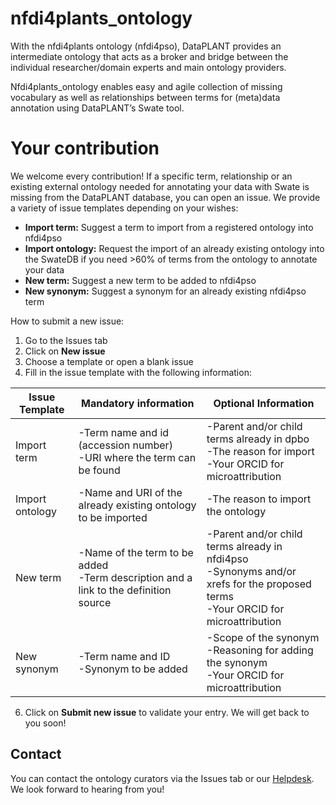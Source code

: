 # nfdi4plants_ontology 

With the nfdi4plants ontology (nfdi4pso), DataPLANT provides an intermediate ontology that acts as a broker and bridge between the individual researcher/domain experts and main ontology providers.  

Nfdi4plants_ontology enables easy and agile collection of missing vocabulary as well as relationships between terms for (meta)data annotation using DataPLANT’s Swate tool. 

# Your contribution

We welcome every contribution! If a specific term, relationship or an existing external ontology needed for annotating your data with Swate is missing from the DataPLANT database, you can open an issue. We provide a variety of issue templates depending on your wishes: 

- **Import term:** Suggest a term to import from a registered ontology into nfdi4pso
- **Import ontology:** Request the import of an already existing ontology into the SwateDB if you need >60% of terms from the ontology to annotate your data 
- **New term:** Suggest a new term to be added to nfdi4pso
- **New synonym:** Suggest a synonym for an already existing nfdi4pso term


How to submit a new issue:

1. Go to the Issues tab 
2. Click on **New issue** 
3. Choose a template or open a blank issue 
4. Fill in the issue template with the following information:

| **Issue Template** | **Mandatory information** | **Optional Information** |
| --- | --- | --- |
| Import term | -Term name and id (accession number)<br/>  -URI where the term can be found  | -Parent and/or child terms already in dpbo<br/>  -The reason for import<br/>  -Your ORCID for microattribution |
| Import ontology | -Name and URI of the already existing ontology to be imported | -The reason to import the ontology |
| New term | -Name of the term to be added<br/> -Term description and a link to the definition source | -Parent and/or child terms already in nfdi4pso<br/> -Synonyms and/or xrefs for the proposed terms<br/> -Your ORCID for microattribution<br/>
| New synonym | -Term name and ID<br/> -Synonym to be added | -Scope of the synonym<br/> -Reasoning for adding the synonym<br/> -Your ORCID for microattribution | 

6. Click on **Submit new issue** to validate your entry. We will get back to you soon!


## Contact  
You can contact the ontology curators via the Issues tab or our [Helpdesk](https://helpdesk.nfdi4plants.org/). We look forward to hearing from you!
